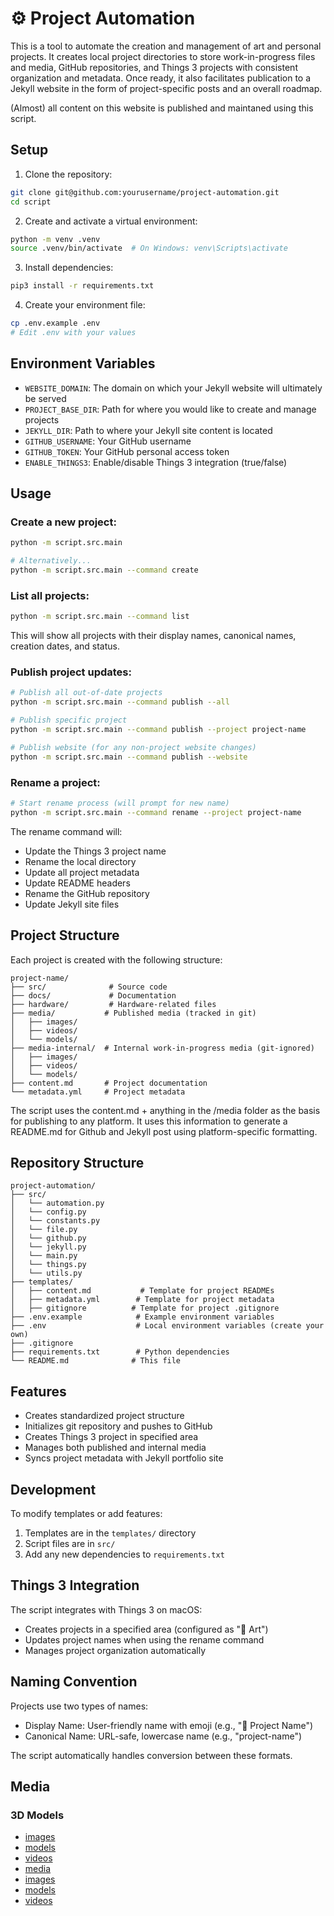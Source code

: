 # ⚙️ Project Automation

This is a tool to automate the creation and management of art and personal projects. It creates local project directories to store work-in-progress files and media, GitHub repositories, and Things 3 projects with consistent organization and metadata. Once ready, it also facilitates publication to a Jekyll website in the form of project-specific posts and an overall roadmap.

(Almost) all content on this website is published and maintaned using this script.

## Setup
1. Clone the repository:
```bash
git clone git@github.com:yourusername/project-automation.git
cd script
```

2. Create and activate a virtual environment:
```bash
python -m venv .venv
source .venv/bin/activate  # On Windows: venv\Scripts\activate
```

3. Install dependencies:
```bash
pip3 install -r requirements.txt
```

4. Create your environment file:
```bash
cp .env.example .env
# Edit .env with your values
```

## Environment Variables
- `WEBSITE_DOMAIN`: The domain on which your Jekyll website will ultimately be served
- `PROJECT_BASE_DIR`: Path for where you would like to create and manage projects
- `JEKYLL_DIR`: Path to where your Jekyll site content is located
- `GITHUB_USERNAME`: Your GitHub username
- `GITHUB_TOKEN`: Your GitHub personal access token
- `ENABLE_THINGS3`: Enable/disable Things 3 integration (true/false)

## Usage

### Create a new project:
```bash
python -m script.src.main

# Alternatively...
python -m script.src.main --command create
```

### List all projects:
```bash
python -m script.src.main --command list
```
This will show all projects with their display names, canonical names, creation dates, and status.

### Publish project updates:
```bash
# Publish all out-of-date projects
python -m script.src.main --command publish --all

# Publish specific project
python -m script.src.main --command publish --project project-name

# Publish website (for any non-project website changes)
python -m script.src.main --command publish --website
```

### Rename a project:
```bash
# Start rename process (will prompt for new name)
python -m script.src.main --command rename --project project-name
```
The rename command will:
- Update the Things 3 project name
- Rename the local directory
- Update all project metadata
- Update README headers
- Rename the GitHub repository
- Update Jekyll site files

## Project Structure
Each project is created with the following structure:
```
project-name/
├── src/              # Source code
├── docs/             # Documentation
├── hardware/         # Hardware-related files
├── media/           # Published media (tracked in git)
│   ├── images/
│   ├── videos/
│   └── models/
├── media-internal/  # Internal work-in-progress media (git-ignored)
│   ├── images/
│   ├── videos/
│   └── models/
├── content.md       # Project documentation
└── metadata.yml     # Project metadata
```

The script uses the content.md + anything in the /media folder as the basis for publishing to any platform. It uses this information to generate a README.md for Github and Jekyll post using platform-specific formatting.

## Repository Structure
```
project-automation/
├── src/
│   └── automation.py
│   └── config.py
│   └── constants.py
│   └── file.py
│   └── github.py
│   └── jekyll.py
│   └── main.py
│   └── things.py
│   └── utils.py
├── templates/
│   ├── content.md           # Template for project READMEs
│   ├── metadata.yml        # Template for project metadata
│   ├── gitignore          # Template for project .gitignore
├── .env.example            # Example environment variables
├── .env                    # Local environment variables (create your own)
├── .gitignore
├── requirements.txt        # Python dependencies
└── README.md              # This file
```

## Features
- Creates standardized project structure
- Initializes git repository and pushes to GitHub
- Creates Things 3 project in specified area
- Manages both published and internal media
- Syncs project metadata with Jekyll portfolio site

## Development
To modify templates or add features:
1. Templates are in the `templates/` directory
2. Script files are in `src/`
3. Add any new dependencies to `requirements.txt`

## Things 3 Integration
The script integrates with Things 3 on macOS:
- Creates projects in a specified area (configured as "🎨 Art")
- Updates project names when using the rename command
- Manages project organization automatically

## Naming Convention
Projects use two types of names:
- Display Name: User-friendly name with emoji (e.g., "🌱 Project Name")
- Canonical Name: URL-safe, lowercase name (e.g., "project-name")

The script automatically handles conversion between these formats.

## Media



### 3D Models
- [images](media/models/images)
- [models](media/models/models)
- [videos](media/models/videos)
- [media](media/models/media)
- [images](media/models/images)
- [models](media/models/models)
- [videos](media/models/videos)
